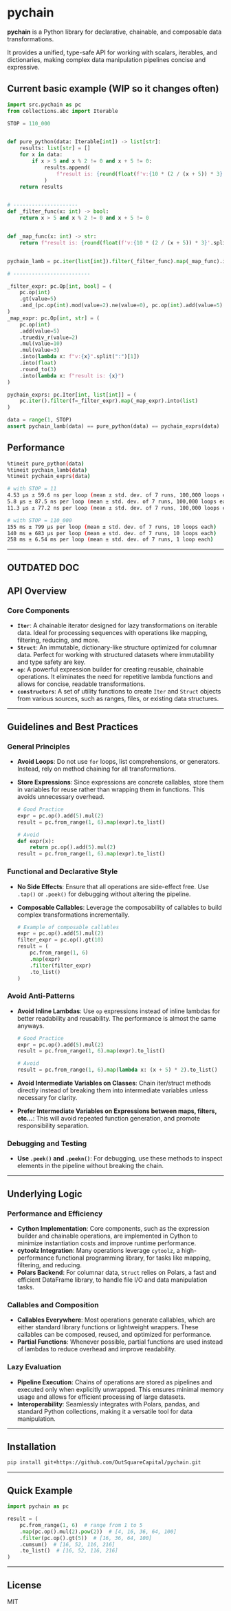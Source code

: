 # pychain

**pychain** is a Python library for declarative, chainable, and composable data transformations.

It provides a unified, type-safe API for working with scalars, iterables, and dictionaries, making complex data manipulation pipelines concise and expressive.

## Current basic example (WIP so it changes often)

````python
import src.pychain as pc
from collections.abc import Iterable

STOP = 110_000


def pure_python(data: Iterable[int]) -> list[str]:
    results: list[str] = []
    for x in data:
        if x > 5 and x % 2 != 0 and x + 5 != 0:
            results.append(
                f"result is: {round(float(f'v:{10 * (2 / (x + 5)) * 3}'.split(':')[1]), 3)}"
            )
    return results


# ---------------------
def _filter_func(x: int) -> bool:
    return x > 5 and x % 2 != 0 and x + 5 != 0


def _map_func(x: int) -> str:
    return f"result is: {round(float(f'v:{10 * (2 / (x + 5)) * 3}'.split(':')[1]), 3)}"


pychain_lamb = pc.iter(list[int]).filter(_filter_func).map(_map_func).into(list)

# -------------------------

_filter_expr: pc.Op[int, bool] = (
    pc.op(int)
    .gt(value=5)
    .and_(pc.op(int).mod(value=2).ne(value=0), pc.op(int).add(value=5).ne(value=0))
)
_map_expr: pc.Op[int, str] = (
    pc.op(int)
    .add(value=5)
    .truediv_r(value=2)
    .mul(value=10)
    .mul(value=3)
    .into(lambda x: f"v:{x}".split(":")[1])
    .into(float)
    .round_to(3)
    .into(lambda x: f"result is: {x}")
)

pychain_exprs: pc.Iter[int, list[int]] = (
    pc.iter().filter(f=_filter_expr).map(_map_expr).into(list)
)

data = range(1, STOP)
assert pychain_lamb(data) == pure_python(data) == pychain_exprs(data)
````

## Performance

````bash
%timeit pure_python(data)
%timeit pychain_lamb(data)
%timeit pychain_exprs(data)

# with STOP = 11
4.53 μs ± 59.6 ns per loop (mean ± std. dev. of 7 runs, 100,000 loops each)
5.8 μs ± 87.5 ns per loop (mean ± std. dev. of 7 runs, 100,000 loops each)
11.3 μs ± 77.2 ns per loop (mean ± std. dev. of 7 runs, 100,000 loops each)

# with STOP = 110_000
155 ms ± 799 μs per loop (mean ± std. dev. of 7 runs, 10 loops each)
140 ms ± 683 μs per loop (mean ± std. dev. of 7 runs, 10 loops each)
258 ms ± 6.54 ms per loop (mean ± std. dev. of 7 runs, 1 loop each)
````

---

## OUTDATED DOC

## API Overview

### Core Components

- **`Iter`**: A chainable iterator designed for lazy transformations on iterable data. Ideal for processing sequences with operations like mapping, filtering, reducing, and more.
- **`Struct`**: An immutable, dictionary-like structure optimized for columnar data. Perfect for working with structured datasets where immutability and type safety are key.
- **`op`**: A powerful expression builder for creating reusable, chainable operations. It eliminates the need for repetitive lambda functions and allows for concise, readable transformations.
- **`constructors`**: A set of utility functions to create `Iter` and `Struct` objects from various sources, such as ranges, files, or existing data structures.

---

## Guidelines and Best Practices

### General Principles

- **Avoid Loops**: Do not use `for` loops, list comprehensions, or generators. Instead, rely on method chaining for all transformations.
- **Store Expressions**: Since expressions are concrete callables, store them in variables for reuse rather than wrapping them in functions. This avoids unnecessary overhead.

  ```python
  # Good Practice
  expr = pc.op().add(5).mul(2)
  result = pc.from_range(1, 6).map(expr).to_list()

  # Avoid
  def expr(x):
      return pc.op().add(5).mul(2)
  result = pc.from_range(1, 6).map(expr).to_list()
  ```

### Functional and Declarative Style

- **No Side Effects**: Ensure that all operations are side-effect free. Use `.tap()` or `.peek()` for debugging without altering the pipeline.
- **Composable Callables**: Leverage the composability of callables to build complex transformations incrementally.

  ```python
  # Example of composable callables
  expr = pc.op().add(5).mul(2)
  filter_expr = pc.op().gt(10)
  result = (
      pc.from_range(1, 6)
      .map(expr)
      .filter(filter_expr)
      .to_list()
  )
  ```

### Avoid Anti-Patterns

- **Avoid Inline Lambdas**: Use `op` expressions instead of inline lambdas for better readability and reusability. The performance is almost the same anyways.

  ```python
  # Good Practice
  expr = pc.op().add(5).mul(2)
  result = pc.from_range(1, 6).map(expr).to_list()

  # Avoid
  result = pc.from_range(1, 6).map(lambda x: (x + 5) * 2).to_list()
  ```

- **Avoid Intermediate Variables on Classes**: Chain iter/struct methods directly instead of breaking them into intermediate variables unless necessary for clarity.
- **Prefer Intermediate Variables on Expressions between maps, filters, etc...**: This will avoid repeated function generation, and promote responsibility separation.

### Debugging and Testing

- **Use `.peek()` and `.peekn()`**: For debugging, use these methods to inspect elements in the pipeline without breaking the chain.

---

## Underlying Logic

### Performance and Efficiency

- **Cython Implementation**: Core components, such as the expression builder and chainable operations, are implemented in Cython to minimize instantiation costs and improve runtime performance.
- **cytoolz Integration**: Many operations leverage `cytoolz`, a high-performance functional programming library, for tasks like mapping, filtering, and reducing.
- **Polars Backend**: For columnar data, `Struct` relies on Polars, a fast and efficient DataFrame library, to handle file I/O and data manipulation tasks.

### Callables and Composition

- **Callables Everywhere**: Most operations generate callables, which are either standard library functions or lightweight wrappers. These callables can be composed, reused, and optimized for performance.
- **Partial Functions**: Whenever possible, partial functions are used instead of lambdas to reduce overhead and improve readability.

### Lazy Evaluation

- **Pipeline Execution**: Chains of operations are stored as pipelines and executed only when explicitly unwrapped. This ensures minimal memory usage and allows for efficient processing of large datasets.
- **Interoperability**: Seamlessly integrates with Polars, pandas, and standard Python collections, making it a versatile tool for data manipulation.

---

## Installation

```bash
pip install git+https://github.com/OutSquareCapital/pychain.git
```

---

## Quick Example

```python
import pychain as pc

result = (
    pc.from_range(1, 6)  # range from 1 to 5
    .map(pc.op().mul(2).pow(2))  # [4, 16, 36, 64, 100]
    .filter(pc.op().gt(5))  # [16, 36, 64, 100]
    .cumsum()  # [16, 52, 116, 216]
    .to_list()  # [16, 52, 116, 216]
)
```

---

## License

MIT
